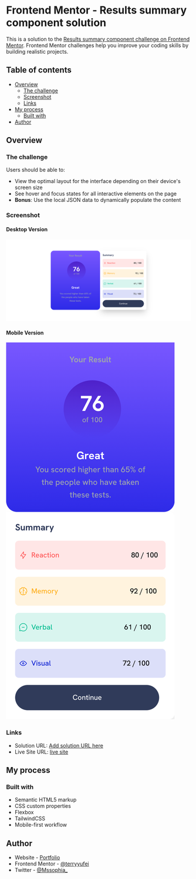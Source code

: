 # Frontend Mentor - Results summary component solution

This is a solution to the [Results summary component challenge on Frontend Mentor](https://www.frontendmentor.io/challenges/results-summary-component-CE_K6s0maV). Frontend Mentor challenges help you improve your coding skills by building realistic projects. 

## Table of contents

- [Overview](#overview)
  - [The challenge](#the-challenge)
  - [Screenshot](#screenshot)
  - [Links](#links)
- [My process](#my-process)
  - [Built with](#built-with)  
- [Author](#author)

## Overview

### The challenge

Users should be able to:

- View the optimal layout for the interface depending on their device's screen size
- See hover and focus states for all interactive elements on the page
- **Bonus**: Use the local JSON data to dynamically populate the content

### Screenshot

#### Desktop Version

![](./public/images/desktop.png)

#### Mobile Version

![](./public/images/mobile.png)


### Links

- Solution URL: [Add solution URL here](https://github.com/terryyufei/frontend_mentor-4/tree/main/results-summary-component-main)
- Live Site URL: [live site](https://results-summary-sooty.vercel.app/)

## My process

### Built with

- Semantic HTML5 markup
- CSS custom properties
- Flexbox
- TailwindCSS
- Mobile-first workflow


## Author

- Website - [Portfolio](https://portfolio-tau-two-84.vercel.app/)
- Frontend Mentor - [@terryyufei](https://www.frontendmentor.io/profile/terryyufei)
- Twitter - [@Mssophia_](https://twitter.com/Mssophia_)
